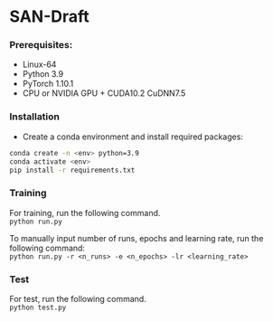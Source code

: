 # SAN-Draft

### Prerequisites:
- Linux-64
- Python 3.9
- PyTorch 1.10.1
- CPU or NVIDIA GPU + CUDA10.2 CuDNN7.5

### Installation
- Create a conda environment and install required packages:
```bash
conda create -n <env> python=3.9
conda activate <env>
pip install -r requirements.txt
```

### Training
For training, run the following command.  
` python run.py `

To manually input number of runs, epochs and learning rate, run the following command:   
` python run.py -r <n_runs> -e <n_epochs> -lr <learning_rate> `

### Test
For test, run the following command.   
` python test.py `

